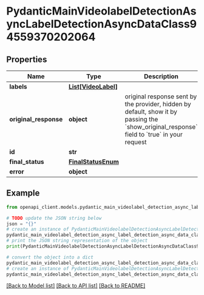 # PydanticMainVideolabelDetectionAsyncLabelDetectionAsyncDataClass94559370202064


## Properties

Name | Type | Description | Notes
------------ | ------------- | ------------- | -------------
**labels** | [**List[VideoLabel]**](VideoLabel.md) |  | [optional] 
**original_response** | **object** | original response sent by the provider, hidden by default, show it by passing the &#x60;show_original_response&#x60; field to &#x60;true&#x60; in your request | [optional] 
**id** | **str** |  | 
**final_status** | [**FinalStatusEnum**](FinalStatusEnum.md) |  | 
**error** | **object** |  | [optional] 

## Example

```python
from openapi_client.models.pydantic_main_videolabel_detection_async_label_detection_async_data_class94559370202064 import PydanticMainVideolabelDetectionAsyncLabelDetectionAsyncDataClass94559370202064

# TODO update the JSON string below
json = "{}"
# create an instance of PydanticMainVideolabelDetectionAsyncLabelDetectionAsyncDataClass94559370202064 from a JSON string
pydantic_main_videolabel_detection_async_label_detection_async_data_class94559370202064_instance = PydanticMainVideolabelDetectionAsyncLabelDetectionAsyncDataClass94559370202064.from_json(json)
# print the JSON string representation of the object
print(PydanticMainVideolabelDetectionAsyncLabelDetectionAsyncDataClass94559370202064.to_json())

# convert the object into a dict
pydantic_main_videolabel_detection_async_label_detection_async_data_class94559370202064_dict = pydantic_main_videolabel_detection_async_label_detection_async_data_class94559370202064_instance.to_dict()
# create an instance of PydanticMainVideolabelDetectionAsyncLabelDetectionAsyncDataClass94559370202064 from a dict
pydantic_main_videolabel_detection_async_label_detection_async_data_class94559370202064_form_dict = pydantic_main_videolabel_detection_async_label_detection_async_data_class94559370202064.from_dict(pydantic_main_videolabel_detection_async_label_detection_async_data_class94559370202064_dict)
```
[[Back to Model list]](../README.md#documentation-for-models) [[Back to API list]](../README.md#documentation-for-api-endpoints) [[Back to README]](../README.md)


